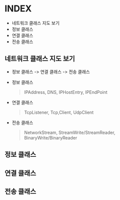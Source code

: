  <!-- omit in toc -->


# INDEX

* 네트워크 클래스 지도 보기
* 정보 클래스
* 연결 클래스
* 전송 클래스



## 네트워크 클래스 지도 보기

* 정보 클래스 -> 연결 클래스 -> 전송 클래스

* 정보 클래스

  > IPAddress, DNS, IPHostEntry, IPEndPoint

* 연결 클래스

  > TcpListener, Tcp,Client, UdpClient

* 전송 클래스

  > NetworkStream, StreamWrite/StreamReader, BinaryWrite/BinaryReader



## 정보 클래스





## 연결 클래스





## 전송 클래스



